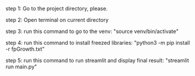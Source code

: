 step 1: 
Go to the project directory, please.

step 2:
Open terminal on current directory

step 3:
run this command to go to the venv: 
"source venv/bin/activate"

step 4: 
run this command to install freezed libraries: 
"python3 -m pip install -r fpGrowth.txt"

step 5:
run this command to run streamlit and display final result:
"streamlit run main.py"
